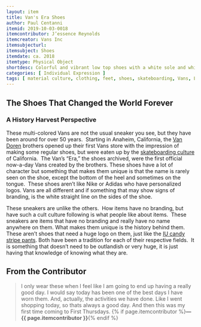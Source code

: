 ```yaml
---
layout: item
title: Van's Era Shoes
author: Paul Centanni
itemid: 2019-10-03-0018
itemcontributor: J’essence Reynolds 
itemcreator: Vans Inc
itemsubjecturl: 
itemsubject: Shoes
itemdate: ca. 2018
itemtype: Physical Object
shortdesc: Colorful and vibrant low top shoes with a white sole and white laces.  They have black and white checkers with a yellow stripe right through the shoe.  It also has hits of teal and raspberry
categories: [ Individual Expression ]
tags: [ material culture, clothing, feet, shoes, skateboarding, Vans, Lucky, Consumer Culture, Sneakers, Fashion Merchandising]
---
```


## The Shoes That Changed the World Forever
### A History Harvest Perspective

These multi-colored Vans are not the usual sneaker you see, but they have been around for over 50 years.  Starting in Anaheim, California, the [Van Doren](https://www.vans.com/history.html#1978) brothers opened up their first Vans store with the impression of making some regular shoes, but were eaten up by the [skateboarding culture](https://www.youtube.com/watch?v=xL42dN4oO9E) of California.  The Van’s “Era,” the shoes archived, were the first official now-a-day Vans created by the brothers. These shoes have a lot of character but something that makes them unique is that the name is rarely seen on the shoe, except the bottom of the heel and sometimes on the tongue.  These shoes aren’t like Nike or Adidas who have personalized logos. Vans are all different and if something that may show signs of branding, is the white straight line on the sides of the shoe.


These sneakers are unlike the others.  How items have no branding, but have such a cult culture following is what people like about items.  These sneakers are items that have no branding and really have no name anywhere on them. What makes them unique is the history behind them.  These aren’t shoes that need a huge logo on them, just like the [IU candy stripe pants](http://webapp1.dlib.indiana.edu/archivesphotos/results/item.do?itemId=P0041307&searchId=0&searchResultIndex=8). Both have been a tradition for each of their respective fields.  It is something that doesn’t need to be outlandish or very huge, it is just having that knowledge of knowing what they are.


## From the Contributor

>I only wear these when I feel like I am going to end up having a really good day.  I would say today has been one of the best days I have worn them.  And, actually, the activities we have done.  Like I went shopping today, so thats always a good day.  And then this was my first time coming to First Thursdays. {% if page.itemcontributor %}**—{{ page.itemcontributor }}**{% endif %}